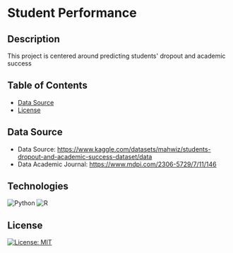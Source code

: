 # Student Performance

## Description
This project is centered around predicting students' dropout and academic success 

## Table of Contents
* [Data Source](#datasource)
* [License](#license)

## Data Source
* Data Source: https://www.kaggle.com/datasets/mahwiz/students-dropout-and-academic-success-dataset/data
* Data Academic Journal: https://www.mdpi.com/2306-5729/7/11/146

## Technologies
![Python](https://img.shields.io/badge/python-3670A0?style=for-the-badge&logo=python&logoColor=ffdd54)
![R](https://img.shields.io/badge/r-%23276DC3.svg?style=for-the-badge&logo=r&logoColor=white)

## License
[![License: MIT](https://img.shields.io/badge/License-MIT-yellow.svg)](https://opensource.org/licenses/MIT)
